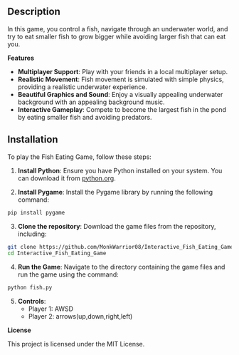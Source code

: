 
## Description

In this game, you control a fish, navigate through an underwater world, and try to eat smaller fish to grow bigger while avoiding larger fish that can eat you.

**Features**

- **Multiplayer Support**: Play with your friends in a local multiplayer setup.
- **Realistic Movement**: Fish movement is simulated with simple physics, providing a realistic underwater experience.
- **Beautiful Graphics and Sound**: Enjoy a visually appealing underwater background with an appealing background music.
- **Interactive Gameplay**: Compete to become the largest fish in the pond by eating smaller fish and avoiding predators.

## Installation

To play the Fish Eating Game, follow these steps:

1. **Install Python**: Ensure you have Python installed on your system. You can download it from [python.org](https://www.python.org/).

2. **Install Pygame**: Install the Pygame library by running the following command:
  ```bash
  pip install pygame
  ```

3. **Clone the repository**: Download the game files from the repository, including:
  ```bash
  git clone https://github.com/MonkWarrior08/Interactive_Fish_Eating_Game.git
  cd Interactive_Fish_Eating_Game
  ```

4. **Run the Game**: Navigate to the directory containing the game files and run the game using the command:
  ```bash
  python fish.py
  ```
5. **Controls**:
   - Player 1: AWSD
   - Player 2: arrows(up,down,right,left)

**License**

This project is licensed under the MIT License.
